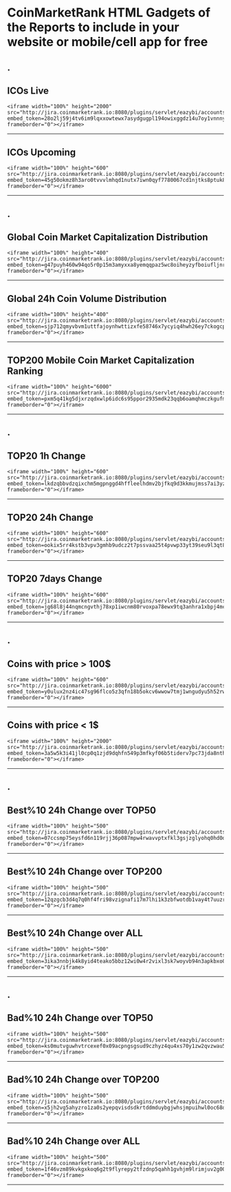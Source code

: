 # CoinMarketRank HTML Gadgets of the Reports to include in your website or mobile/cell app for free
## .
## ICOs Live
```
<iframe width="100%" height="2000" src="http://jira.coinmarketrank.io:8080/plugins/servlet/eazybi/accounts/2/embed/report/5?embed_token=28o2lj59j4tv6im9lqxxowtewx7asydgugpl194owixggdz14u7oy1vnnnyy" frameborder="0"></iframe>
```
---
## ICOs Upcoming
```
<iframe width="100%" height="600" src="http://jira.coinmarketrank.io:8080/plugins/servlet/eazybi/accounts/2/embed/report/7?embed_token=45g50okmz8h3aro0tvvvlmhqd1nutx7iwn0qyf7780067cd1njtks8ptuk84" frameborder="0"></iframe>
```
---
## .
## Global Coin Market Capitalization Distribution
```
<iframe width="100%" height="400" src="http://jira.coinmarketrank.io:8080/plugins/servlet/eazybi/accounts/3/embed/report/22?embed_token=g47puyh460w94qo5r0p15m3amyxxa8yemqqpaz5wc8oiheyzyfboiufljnrl" frameborder="0"></iframe>
```
---
## Global 24h Coin Volume Distribution
```
<iframe width="100%" height="400" src="http://jira.coinmarketrank.io:8080/plugins/servlet/eazybi/accounts/3/embed/report/21?embed_token=sjp712qmyvbvm1uttfajoynhwttizxfe58746x7ycyiq4hwh26ey7ckogcpm" frameborder="0"></iframe>
```
---
## TOP200 Mobile Coin Market Capitalization Ranking
```
<iframe width="100%" height="6000" src="http://jira.coinmarketrank.io:8080/plugins/servlet/eazybi/accounts/3/embed/report/39?embed_token=pxm5q41kg5djxrzqdxwlp6idc6s95ppor2935mdk23qqb6oamqhmczkgufmj" frameborder="0"></iframe>
```
---
## .
## TOP20 1h Change
```
<iframe width="100%" height="600" src="http://jira.coinmarketrank.io:8080/plugins/servlet/eazybi/accounts/3/embed/report/35?embed_token=lkdzqbbvdzqixchm5mgpnggd4hffleelhdmv2bjfkq9d3kkmujmss7ai3yzl" frameborder="0"></iframe>
```
---
## TOP20 24h Change
```
<iframe width="100%" height="600" src="http://jira.coinmarketrank.io:8080/plugins/servlet/eazybi/accounts/3/embed/report/36?embed_token=ookix5rr4kstb3vpv3gmhb9udcz2t7pssvaa25t4pvwp33yt39seu9l3qt89" frameborder="0"></iframe>
```
---
## TOP20 7days Change
```
<iframe width="100%" height="600" src="http://jira.coinmarketrank.io:8080/plugins/servlet/eazybi/accounts/3/embed/report/37?embed_token=jg68l8j44nqmcngvthj78xp1iwcnm80rvoxpa78ewx9tq3anhra1xbpj4mca" frameborder="0"></iframe>
```
---
## .
## Coins with price > 100$
```
<iframe width="100%" height="600" src="http://jira.coinmarketrank.io:8080/plugins/servlet/eazybi/accounts/3/embed/report/20?embed_token=y0ulux2nz4ic47sg96flco5z3qfn18b5okcv6wwow7tmj1wngudyu5h52rwt" frameborder="0"></iframe>
```
---
## Coins with price < 1$
```
<iframe width="100%" height="2000" src="http://jira.coinmarketrank.io:8080/plugins/servlet/eazybi/accounts/3/embed/report/19?embed_token=3a5w5k3i41jl0cp0q1zjd9dqhfn549p3mfkyf06b5tiderv7pc73jda8nthm" frameborder="0"></iframe>
```
---
## .
## Best%10 24h Change over TOP50
```
<iframe width="100%" height="500" src="http://jira.coinmarketrank.io:8080/plugins/servlet/eazybi/accounts/3/embed/report/30?embed_token=07ccsmp75eysfd6n119rjj36p087mpw4rwavvptxfkl3gsjzglyohq0hd0d1" frameborder="0"></iframe>
```
---
## Best%10 24h Change over TOP200
```
<iframe width="100%" height="500" src="http://jira.coinmarketrank.io:8080/plugins/servlet/eazybi/accounts/3/embed/report/29?embed_token=12qzgcb3d4q7q0hf4fri98vzignafi17m7lhi1k3zbfwotdb1vay4t7uuzrp" frameborder="0"></iframe>
```
---
## Best%10 24h Change over ALL
```
<iframe width="100%" height="500" src="http://jira.coinmarketrank.io:8080/plugins/servlet/eazybi/accounts/3/embed/report/28?embed_token=3ika3nnbjk4k8yid4teako5bbz12wi0w4r2vixl3sk7woyvb94n3apkbxo0b" frameborder="0"></iframe>
```
---
## .
## Bad%10 24h Change over TOP50
```
<iframe width="100%" height="500" src="http://jira.coinmarketrank.io:8080/plugins/servlet/eazybi/accounts/3/embed/report/14?embed_token=ks0mutvguwhvtrcexef0x09acpngsgsud9czhyz4qu4xs70y1zw2qvzwau58" frameborder="0"></iframe>
```
---
## Bad%10 24h Change over TOP200
```
<iframe width="100%" height="500" src="http://jira.coinmarketrank.io:8080/plugins/servlet/eazybi/accounts/3/embed/report/13?embed_token=x5jh2vg5ahyzro1za0s2yepqvisdsdkrtddmduybgjwhsjmpuihwl0oc68d1" frameborder="0"></iframe>
```
---
## Bad%10 24h Change over ALL
```
<iframe width="100%" height="500" src="http://jira.coinmarketrank.io:8080/plugins/servlet/eazybi/accounts/3/embed/report/12?embed_token=1f46vzm89kvkgxkoq6g2t9flyrepy2tfzdnp5qahh1gvhjm9lrimjuv2g004" frameborder="0"></iframe>
```
---
